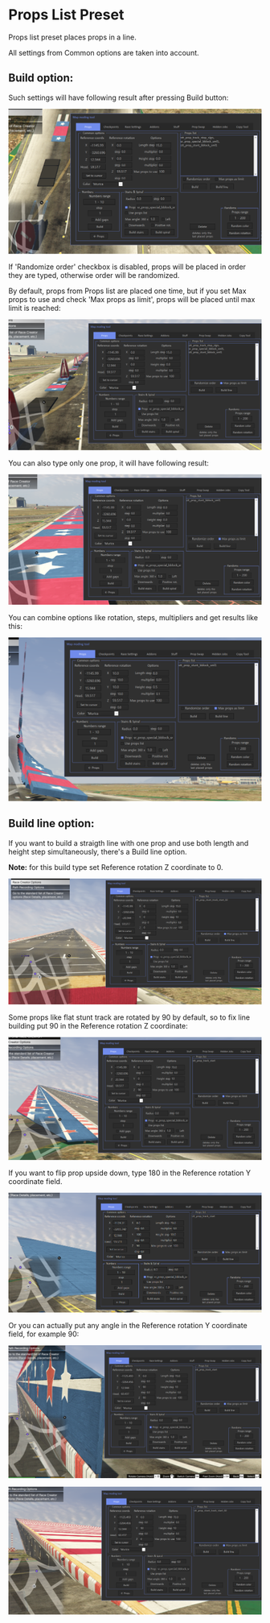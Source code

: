 # Props List Preset

Props list preset places props in a line.

All settings from Common options are taken into account.

## Build option:

Such settings will have following result after pressing Build button:
 
![Img1](../../assets/images/props/img22.png)

If 'Randomize order' checkbox is disabled, props will be placed in order they are typed, otherwise order will be randomized.

By default, props from Props list are placed one time, but if you set Max props to use and check 'Max props as limit', props will be placed until max limit is reached:

![Img2](../../assets/images/props/img23.png)

You can also type only one prop, it will have following result:

![Img3](../../assets/images/props/img24.png)

You can combine options like rotation, steps, multipliers and get results like this:

![Img4](../../assets/images/props/img25.png)

## Build line option:

If you want to build a straigth line with one prop and use both length and height step simultaneously, there's a Build line option.

**Note:** for this build type set Reference rotation Z coordinate to 0.

![Img5](../../assets/images/props/img26.png)

Some props like flat stunt track are rotated by 90 by default, so to fix line building put 90 in the Reference rotation Z coordinate:

![Img6](../../assets/images/props/img27.png)

If you want to flip prop upside down, type 180 in the Reference rotation Y coordinate field.

![Img7](../../assets/images/props/img28.png)

Or you can actually put any angle in the Reference rotation Y coordinate field, for example 90:

![Img8](../../assets/images/props/img29.png)

![Img9](../../assets/images/props/img30.png)
